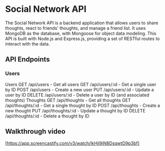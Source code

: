 # Social Network API
The Social Network API is a backend application that allows users to share thoughts, react to friends' thoughts, and manage a friend list. It uses MongoDB as the database, with Mongoose for object data modeling. This API is built with Node.js and Express.js, providing a set of RESTful routes to interact with the data.
## API Endpoints
### Users
Users
GET /api/users - Get all users
GET /api/users/:id - Get a single user by ID
POST /api/users - Create a new user
PUT /api/users/:id - Update a user by ID
DELETE /api/users/:id - Delete a user by ID (and associated thoughts)
Thoughts
GET /api/thoughts - Get all thoughts
GET /api/thoughts/:id - Get a single thought by ID
POST /api/thoughts - Create a new thought
PUT /api/thoughts/:id - Update a thought by ID
DELETE /api/thoughts/:id - Delete a thought by ID

## Walkthrough video
[https://app.screencastify.com/v3/watch/IkHjl9iN8DsqwtD9p3bf] 
